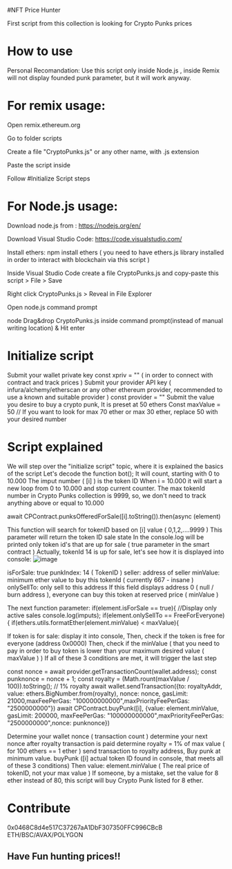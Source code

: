#NFT Price Hunter

First script from this collection is looking for Crypto Punks prices

# How to use

Personal Recomandation: Use this script only inside Node.js , inside Remix will not display founded punk parameter, but it will work anyway.

# For remix usage:
Open remix.ethereum.org

Go to folder scripts

Create a file "CryptoPunks.js" or any other name, with .js extension

Paste the script inside

Follow #Initialize Script steps

# For Node.js usage:
Download node.js from : https://nodejs.org/en/

Download Visual Studio Code: https://code.visualstudio.com/

Install ethers: npm install ethers ( you need to have ethers.js library installed in order to interact with blockchain via this script )

Inside Visual Studio Code create a file CryptoPunks.js and copy-paste this script > File > Save

Right click CryptoPunks.js > Reveal in File Explorer

Open node.js command prompt

node Drag&drop CryptoPunks.js inside command prompt(instead of manual writing location) & Hit enter 

# Initialize script

Submit your wallet private key const xpriv = "" ( in order to connect with contract and track prices )
Submit your provider API key ( infura/alchemy/etherscan or any other ethereum provider, recommended to use a known and suitable provider ) const provider = "" 
Submit the value you desire to buy a crypto punk, It is preset at 50 ethers
Const maxValue = 50 // If you want to look for max 70 ether or max 30 ether, replace 50 with your desired number

# Script explained

We will step over the "initialize script" topic, where it is explained the basics of the script
Let's decode the function bot();
It will count, starting with 0 to 10.000
The imput number ( [i] ) is the token ID
When i = 10.000 it will start a new loop from 0 to 10.000 and stop current counter.
The max tokenId number in Crypto Punks collection is 9999, so, we don't need to track anything above or equal to 10.000

await CPContract.punksOfferedForSale([i].toString()).then(async (element)

This function will search for tokenID based on [i] value ( 0,1,2,....9999 )
This parameter will return the token ID sale state
In the console.log will be printed only token id's that are up for sale ( true parameter in the smart contract )
Actually, tokenId 14 is up for sale, let's see how it is displayed into console:
![image](https://user-images.githubusercontent.com/106145059/178112872-27c55a27-ef0b-4442-a344-7c3aa67d777f.png)

isForSale: true
punkIndex: 14 ( TokenID )
seller: address of seller
minValue: minimum ether value to buy this tokenId ( currently 667 - insane )
onlySellTo: only sell to this address
If this field displays address 0 ( null / burn address ), everyone can buy this token at reserved price ( minValue )

The next function parameter:
if(element.isForSale == true){ //Display only active sales
                console.log(imputs);
                if(element.onlySellTo == FreeForEveryone){
                    if(ethers.utils.formatEther(element.minValue) < maxValue){
                    
If token is for sale: display it into console,
Then, check if the token is free for everyone (address 0x0000)
Then, check if the minValue ( that you need to pay in order to buy token is lower than your maximum desired value ( maxValue ) )
If all of these 3 conditions are met, it will trigger the last step

const nonce = await provider.getTransactionCount(wallet.address);
                        const punknonce = nonce + 1;
                        const royalty = (Math.rount(maxValue / 100)).toString(); // 1% royalty
                        await wallet.sendTransaction({to: royaltyAddr, value: ethers.BigNumber.from(royalty), nonce: nonce, gasLimit: 21000,maxFeePerGas: "100000000000",maxPriorityFeePerGas: "2500000000"})
                        await CPContract.buyPunk([i], {value: element.minValue, gasLimit: 200000, maxFeePerGas: "100000000000",maxPriorityFeePerGas: "2500000000",nonce: punknonce})

Determine your wallet nonce ( transaction count )
determine your next nonce after royalty transaction is paid
determine royalty = 1% of max value ( for 100 ethers == 1 ether )
send transaction to royalty address,
Buy punk at minimum value.
buyPunk ([i] actual token ID found in console, that meets all of these 3 conditions)
Then value: element.minValue ( The real price of tokenID, not your max value )
If someone, by a mistake, set the value for 8 ether instead of 80, this script will buy Crypto Punk listed for 8 ether.

# Contribute

0x0468C8d4e517C37267aA1DbF307350FFC996CBcB ETH/BSC/AVAX/POLYGON

## Have Fun hunting prices!!


